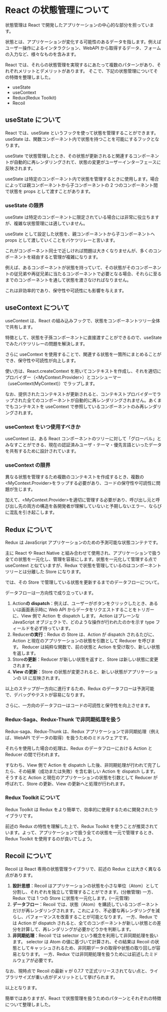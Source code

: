 # React の状態管理について

状態管理は React で開発したアプリケーションの中心的な部分を担っています。

状態とは、アプリケーションが変化する可能性のあるデータを指します。例えばユーザー操作によるインタラクション、WebAPI から取得するデータ、フォームの入力など、様々なものを含みます。

React では、それらの状態管理を実現するにあたって複数のパターンがあり、それぞれメリットとデメリットがあります。
そこで、下記の状態管理についてその特徴を整理しました。

- useState
- useContext
- Redux(Redux Toolkit)
- Recoil

## useState について

React では、useState というフックを使って状態を管理することができます。useState は、関数コンポーネント内で状態を持つことを可能にするフックとなります。

useState で状態管理したとき、その状態が更新されると関連するコンポーネントが自動的に再レンダリングされて、状態の変更がユーザーインターフェースに反映されます。

useState は特定のコンポーネント内で状態を管理するときに使用します。場合によっては親コンポーネントから子コンポーネントの 2 つのコンポーネント間で状態を props として渡すことがあります。

### useState の限界

useState は特定のコンポーネントに限定されている場合には非常に役立ちますが、複雑な状態管理には適していません。

useState として設定した状態を、親コンポーネントから子コンポーネントへ props として渡していくことをバケツリレーと言います。

これがコンポーネント同士で近しければ問題は大きくなりませんが、多くのコンポーネントを経由すると管理が複雑になります。

例えば、あるコンポーネントが状態を持っていて、その状態がそのコンポーネントの従兄弟や再従兄弟に当たるコンポーネントで必要となる場合、それらに至るまでのコンポーネントを通して状態を渡さなければなりません。

これは非効率的であり、保守性や可読性にも影響を与えます。

## useContext について

useContext は、React の組み込みフックで、状態をコンポーネントツリー全体で共有します。

特徴として、状態を子孫コンポーネントに直接渡すことができるので、useState でみたバケツリレーの問題を解決します。

さらに useContext を使用することで、関連する状態を一箇所にまとめることができ、保守性や可読性が向上します。

使い方は、React.createContext を用いてコンテキストを作成し、それを適切にプロバイダー（<MyContext.Provider>）とコンシューマー（useContext(MyContext)）でラップします。

なお、提供されたコンテキストが更新されると、コンテキストプロバイダーでラップされた全てのコンポーネントが自動的に再レンダリングされません。あくまでもコンテキストを useContext で参照しているコンポーネントのみ再レンダリングされます。

### useContext をいつ使用すべきか

useContext は、ある React コンポーネントのツリーに対して「グローバル」とみなすことができる、現在の認証済みユーザ・テーマ・優先言語といったデータを共有するために設計されています。

### useContext の限界

異なる状態を管理するため複数のコンテキストを作成するとき、複数の<MyContext.Provider>をラップする必要があり、コードの保守性や可読性に問題が生じます。

加えて、<MyContext.Provider>を適切に管理する必要があり、呼び出し元と呼び出し先の両方の構造を各開発者が理解していないと予期しないエラー、ならびに混乱を引き起こします。

## Redux について

Redux は JavaScript アプリケーションのための予測可能な状態コンテナです。

主に React や React Native と組み合わせて使用され、アプリケーションで扱う全ての状態を一元化し、管理を容易にします。状態を一元化して管理する点で useContext と似ていますが、Redux で状態を管理しているのはコンポーネントツリーとは分離した Store になります。

では、その Store で管理している状態を更新するまでのデータフローについて。

データフローは一方向性で成り立っています。

1. Action**の dispatch**：例えば、ユーザーがボタンをクリックしたとき、あるいは画面表示時に Web API からデータをリクエストすることをトリガーに、View 側で Action を dispatch します。
   Action はプレーンな JavaScript オブジェクトで、どのような操作が行われたのかを示す type フィールドを必ず持っています。
2. Reducer**の実行**：Redux の Store は、Action が dispatch されるたびに、Action と現在のアプリケーションの状態を引数として Reducer を呼びます。
   Reducer は純粋な関数で、前の状態と Action を受け取り、新しい状態を返します。
3. Store**の更新**：Reducer が新しい状態を返すと、Store は新しい状態に変更されます。
4. **View の更新**：Store の状態が変更されると、新しい状態がアプリケーションの UI に反映されます。

以上のステップが一方向に進行するため、Redux のデータフローは予測可能で、デバッグやテストが容易になります。

さらに、一方向のデータフローはコードの可読性と保守性を向上させます。

### Redux-Saga、Redux-Thunk で非同期処理を扱う

Redux-saga、Redux-Thunk は、Redux アプリケーションで非同期処理（例えば、WebAPI でデータの取得）を扱うためのミドルウェアです。

それらを使用した場合の処理は、Redux のデータフローにおける Action と Reducer の間で行われます。

すなわち、View 側で Action を dispatch した後、非同期処理が行われて完了したら、その結果（成功または失敗）を含む新しい Action を dispatch します。そうすると Action と現在のアプリケーションの状態を引数として Reducer が呼ばれて、Store の更新、View の更新へと処理が行われます。

### Redux Toolkit について

Redux Toolkit は Redux をより簡単で、効率的に使用するために開発されたライブラリです。

前述の Redux の特性を理解した上で、Redux Toolkit を使うことが推奨されています。よって、アプリケーションで扱う全ての状態を一元で管理するとき、Redux Toolkit を使用するのが良いでしょう。

## Recoil について

Recoil は React 専用の状態管理ライブラリで、前述の Redux とは大きく異なる点があります。

1. **設計思想**：Recoil はアプリケーションの状態を小さな単位（Atom）として分割し、それぞれを独立して管理することができます。(分散管理)
   一方、Redux では 1 つの Store に状態を一元化します。(一元管理)
2. **データフロー**：Recoil では、状態（Atom）を購読しているコンポーネントだけが再レンダリングされます。これにより、不必要な再レンダリングを減らし、パフォーマンスを改善することが可能となります。
   一方、Redux では Action が dispatch されると、全てのコンポーネントが新しい状態との差分を計算して、再レンダリングが必要かどうかを判断します。
3. **非同期処理**：Recoil では selector という概念を利用して非同期処理を扱います。
   selector は Atom の値に基づいて計算され、その結果は Recoil の状態としてキャッシュされるため、非同期データの取得や状態の取り回しが容易となります。
   一方、Redux では非同期処理を扱うためには前述したミドルウェアが必要です。

なお、現時点で Recoil の最新 v が 0.7.7 で正式リリースされてない点と、ライブラリサイズが重い点がデメリットとして挙げられます。

以上となります。

簡単ではありますが、React で状態管理を扱うためのパターンとそれぞれの特徴について整理しました。
